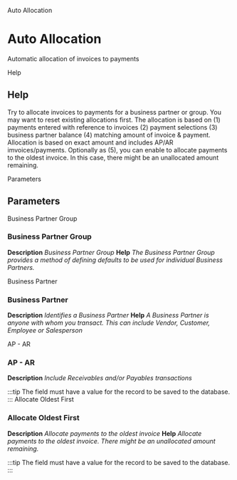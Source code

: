 
Auto Allocation
# Auto Allocation


Automatic allocation of invoices to payments

Help
## Help

Try to allocate invoices to payments for a business partner or group.  You may want to reset existing allocations first.
The allocation is based on (1) payments entered with reference to invoices (2) payment selections (3) business partner balance (4) matching amount of invoice & payment.  Allocation is based on exact amount and includes AP/AR imvoices/payments.
Optionally as (5), you can enable to allocate payments to the oldest invoice. In this case, there might be an unallocated amount remaining.

Parameters
## Parameters


Business Partner Group
### Business Partner Group

**Description**
 *Business Partner Group*
**Help**
 *The Business Partner Group provides a method of defining defaults to be used for individual Business Partners.*

Business Partner
### Business Partner

**Description**
 *Identifies a Business Partner*
**Help**
 *A Business Partner is anyone with whom you transact.  This can include Vendor, Customer, Employee or Salesperson*

AP - AR
### AP - AR

**Description**
 *Include Receivables and/or Payables transactions*

:::tip
The field must have a value for the record to be saved to the database.
:::
Allocate Oldest First
### Allocate Oldest First

**Description**
 *Allocate payments to the oldest invoice*
**Help**
 *Allocate payments to the oldest invoice. There might be an unallocated amount remaining.*

:::tip
The field must have a value for the record to be saved to the database.
:::